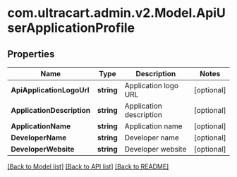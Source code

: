 # com.ultracart.admin.v2.Model.ApiUserApplicationProfile
## Properties

Name | Type | Description | Notes
------------ | ------------- | ------------- | -------------
**ApiApplicationLogoUrl** | **string** | Application logo URL | [optional] 
**ApplicationDescription** | **string** | Application description | [optional] 
**ApplicationName** | **string** | Application name | [optional] 
**DeveloperName** | **string** | Developer name | [optional] 
**DeveloperWebsite** | **string** | Developer website | [optional] 

[[Back to Model list]](../README.md#documentation-for-models) [[Back to API list]](../README.md#documentation-for-api-endpoints) [[Back to README]](../README.md)

